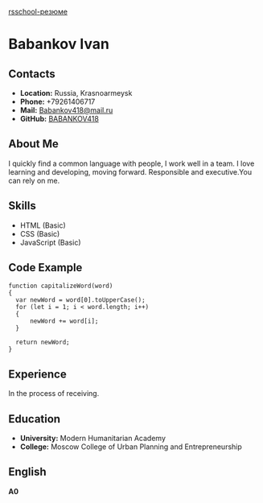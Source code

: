 [rsschool-резюме](https://BABANKOV418.github.io/rsschool-cv/cv)

# Babankov Ivan

## __Contacts__

* __Location:__ Russia, Krasnoarmeysk
* __Phone:__ +79261406717
* __Mail:__ Babankov418@mail.ru
* __GitHub:__ [BABANKOV418](https://github.com/BABANKOV418)

## __About Me__

I quickly find a common language with people, I work well in a team.
I love learning and developing, moving forward.
Responsible and executive.You can rely on me.

## __Skills__

* HTML (Basic)
* CSS (Basic)
* JavaScript (Basic)

## __Code Example__

```
function capitalizeWord(word) 
{
  var newWord = word[0].toUpperCase();
  for (let i = 1; i < word.length; i++)
  {
      newWord += word[i];
  }
  
  return newWord;
}
```

## __Experience__

In the process of receiving.

## __Education__

* __University:__ Modern Humanitarian Academy
* __College:__ Moscow College of Urban Planning and Entrepreneurship

## __English__

__A0__